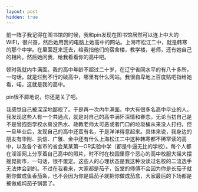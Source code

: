 ```yaml
---
layout: post
hidden: true
---
```

前一阵子我记得在图书馆的时候，我和pin发现在图书馆居然可以连上中大的WIFI，很兴奋，然后她用我的电脑上她高中的网站。上海市松江二中，就是韩寒的那个中学。在里面逛来逛去，给我指他们的宿舍楼，教学楼，老师，还有她自己的相片。然后她问我，给我看看你的高中吧。

顿时我就内牛满面。我的高中年龄不超过二十岁，在辽宁省同水平的有八十多所，一句话，就是烂到不行的破高中，哪里有什么网站。我很自卑地上百度贴吧指给她看，喏，这就是我的高中。

pin很不屑地说，你还是关了吧。

我感觉自己被深深地鄙视了。于是再一次内牛满面。中大有很多名高中毕业的人。我发现这些人有一个共通点，就是对自己的高中满怀深情和眷恋。无论当初自己是不是曾抱怨学校水房没热水、政教老师太可恶或者门口的垃圾桶从来没人打扫，但一旦毕业后，发现自己的高中还蛮有名，于是洋洋得意起来。具体来说，我身边的朋友有华附、执信、广雅、金中还有什么上海松江二中这种韩寒都不稀罕读的高中，以及各个省市的省会某某第一OR实验中学（都是牛逼无比的学校）。每个人都在淫淫网上分享着自己高中的照片，时不时在校园里穿个恶心的高中校服大摇大摆摇晃街市，一句话，很不蛋定。这些人的心理状态是我这种没读过名校的二流选手无法体会到的。不过在我看来，大家都是茄子，饭堂的师傅不会因为你是长茄子就把你做成鱼香茄条，也不会因为你是扁茄子就把你做成茄盒，大家最后的下场都是被做成炖茄子锅罢了。